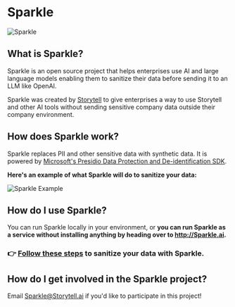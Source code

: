 # Sparkle
![Sparkle](https://p144.p3.n0.cdn.getcloudapp.com/items/BluzvmpZ/930b534b-b974-4561-85c8-ca488002f104.jpg?v=fe7d7971001bdadcd1a91bc728b69308)

## What is Sparkle?
Sparkle is an open source project that helps enterprises use AI and large language models enabling them to sanitize their data before sending it to an LLM like OpenAI.

Sparkle was created by [Storytell](http://Storytell.ai) to give enterprises a way to use Storytell and other AI tools without sending sensitive company data outside their company environment.

## How does Sparkle work?
Sparkle replaces PII and other sensitive data with synthetic data. It is powered by [Microsoft's Presidio Data Protection and De-identification SDK](https://github.com/microsoft/presidio).

**Here's an example of what Sparkle will do to sanitize your data:**

![Sparkle Example](https://p144.p3.n0.cdn.getcloudapp.com/items/YEu4w615/8fe1dcf0-fc7b-4563-bfc9-30ead794f53c.jpg?v=df0cd99c141624a5a162f2c50ccb73f3)

## How do I use Sparkle?
You can run Sparkle locally in your environment, or **you can run Sparkle as a service without installing anything by heading over to http://Sparkle.ai.**

### 👉 [Follow these steps](https://www.web.storytell.ai/support/sparkle-ai/how-to-use-sparkle-ai) to sanitize your data with Sparkle.

## How do I get involved in the Sparkle project?

Email <Sparkle@Storytell.ai> if you'd like to participate in this project!


